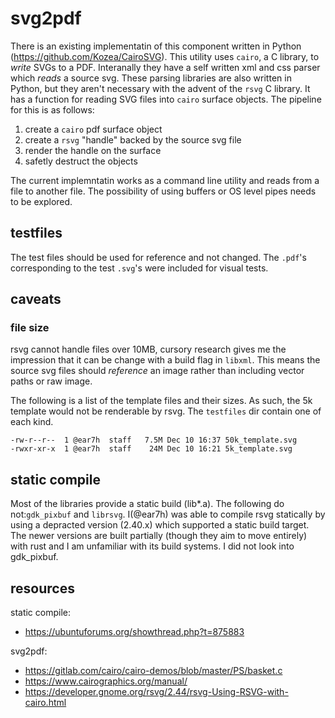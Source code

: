# svg2pdf

There is an existing implementatin of this component written in Python (https://github.com/Kozea/CairoSVG). This utility uses `cairo`, a C library, to *write* SVGs to a PDF. Interanally they have a self written xml and css parser which *reads* a source svg. These parsing libraries are also written in Python, but they aren't necessary with the advent of the `rsvg` C library. It has a function for reading SVG files into `cairo` surface objects. The pipeline for this is as follows:

1. create a `cairo` pdf surface object
2. create a `rsvg` "handle" backed by the source svg file
3. render the handle on the surface
4. safetly destruct the objects

The current implemntatin works as a command line utility and reads from a file to another file. The possibility of using buffers or OS level pipes needs to be explored.

## testfiles

The test files should be used for reference and not changed. The `.pdf`'s corresponding to the test `.svg`'s were included for visual tests.

## caveats

### file size
rsvg cannot handle files over 10MB, cursory research gives me the impression that it can be change with a build flag in `libxml`. This means the source svg files should *reference* an image rather than including vector paths or raw image.

The following is a list of the template files and their sizes. As such, the 5k template would not be renderable by rsvg. The `testfiles` dir contain one of each kind.

```
-rw-r--r--  1 @ear7h  staff   7.5M Dec 10 16:37 50k_template.svg
-rwxr-xr-x  1 @ear7h  staff    24M Dec 10 16:21 5k_template.svg
```

## static compile

Most of the libraries provide a static build (lib\*.a). The following do not:`gdk_pixbuf` and `librsvg`. I(@ear7h) was able to compile rsvg statically by using a depracted version (2.40.x) which supported a static build target. The newer versions are built partially (though they aim to move entirely) with rust and I am unfamiliar with its build systems. I did not look into gdk_pixbuf.

## resources
static compile:
* https://ubuntuforums.org/showthread.php?t=875883

svg2pdf:
* https://gitlab.com/cairo/cairo-demos/blob/master/PS/basket.c
* https://www.cairographics.org/manual/
* https://developer.gnome.org/rsvg/2.44/rsvg-Using-RSVG-with-cairo.html
